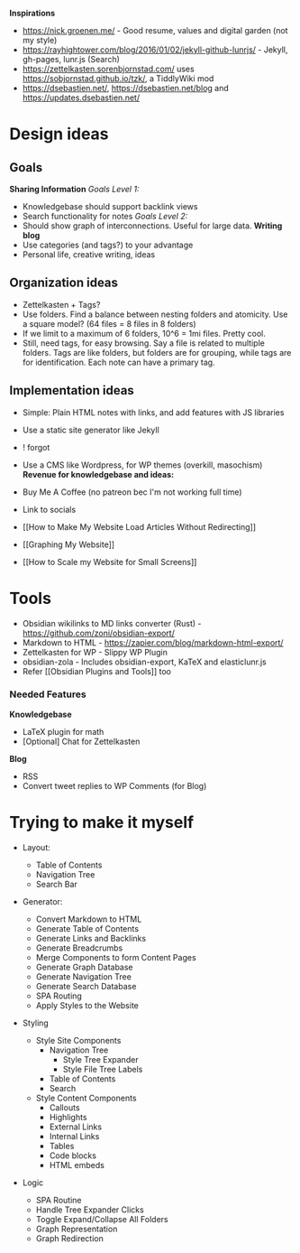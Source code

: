 **Inspirations**
- https://nick.groenen.me/ - Good resume, values and digital garden (not my style)
- https://rayhightower.com/blog/2016/01/02/jekyll-github-lunrjs/ - Jekyll, gh-pages, lunr.js (Search)
 - https://zettelkasten.sorenbjornstad.com/ uses https://sobjornstad.github.io/tzk/, a TiddlyWiki mod
 - https://dsebastien.net/, https://dsebastien.net/blog and https://updates.dsebastien.net/
# Design ideas
## Goals
**Sharing Information**
*Goals Level 1:*
- Knowledgebase should support backlink views
- Search functionality for notes
*Goals Level 2:*
- Should show graph of interconnections. Useful for large data.
**Writing blog**
- Use categories (and tags?) to your advantage
- Personal life, creative writing, ideas

## Organization ideas
- Zettelkasten + Tags?
- Use folders. Find a balance between nesting folders and atomicity. Use a square model? (64 files = 8 files in 8 folders)
- If we limit to a maximum of 6 folders, 10^6 = 1mi files. Pretty cool.
- Still, need tags, for easy browsing. Say a file is related to multiple folders. Tags are like folders, but folders are for grouping, while tags are for identification. Each note can have a primary tag.

## Implementation ideas
- Simple: Plain HTML notes with links, and add features with JS libraries
- Use a static site generator like Jekyll
- ! forgot
- Use a CMS like Wordpress, for WP themes (overkill, masochism)
**Revenue for knowledgebase and ideas:**
- Buy Me A Coffee (no patreon bec I'm not working full time)
- Link to socials

- [[How to Make My Website Load Articles Without Redirecting]]
- [[Graphing My Website]]
- [[How to Scale my Website for Small Screens]]

# Tools
- Obsidian wikilinks to MD links converter (Rust) - https://github.com/zoni/obsidian-export/
- Markdown to HTML - https://zapier.com/blog/markdown-html-export/
- Zettelkasten for WP - Slippy WP Plugin
- obsidian-zola - Includes obsidian-export, KaTeX and elasticlunr.js
- Refer [[Obsidian Plugins and Tools]] too

### Needed Features

**Knowledgebase**
- LaTeX plugin for math
- [Optional] Chat for Zettelkasten

**Blog**
- RSS
- Convert tweet replies to WP Comments (for Blog)

# Trying to make it myself

- Layout:
	- Table of Contents
	- Navigation Tree
	- Search Bar

- Generator:
	- Convert Markdown to HTML
	- Generate Table of Contents
	- Generate Links and Backlinks
	- Generate Breadcrumbs
	- Merge Components to form Content Pages
	- Generate Graph Database
	- Generate Navigation Tree
	- Generate Search Database
	- SPA Routing
	- Apply Styles to the Website

- Styling
	- Style Site Components
		- Navigation Tree
			- Style Tree Expander
			- Style File Tree Labels
		- Table of Contents
		- Search
	- Style Content Components
		- Callouts
		- Highlights
		- External Links
		- Internal Links
		- Tables
		- Code blocks
		- HTML embeds

- Logic
	- SPA Routine
	- Handle Tree Expander Clicks
	- Toggle Expand/Collapse All Folders
	- Graph Representation
	- Graph Redirection
